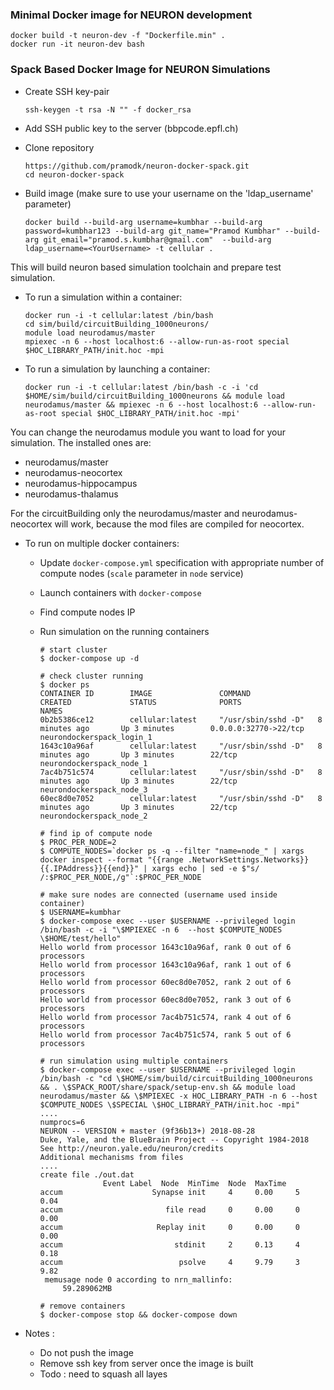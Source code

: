 ### Minimal Docker image for NEURON development

```
docker build -t neuron-dev -f "Dockerfile.min" .
docker run -it neuron-dev bash
```

### Spack Based Docker Image for NEURON Simulations

- Create SSH key-pair

    ```
    ssh-keygen -t rsa -N "" -f docker_rsa
    ```

- Add SSH public key to the server (bbpcode.epfl.ch)

- Clone repository

    ```
    https://github.com/pramodk/neuron-docker-spack.git
    cd neuron-docker-spack
    ```

- Build image (make sure to use your username on the 'ldap_username' parameter)

    ```
    docker build --build-arg username=kumbhar --build-arg password=kumbhar123 --build-arg git_name="Pramod Kumbhar" --build-arg git_email="pramod.s.kumbhar@gmail.com"  --build-arg ldap_username=<YourUsername> -t cellular .
    ```
This will build neuron based simulation toolchain and prepare test simulation.


- To run a simulation within a container:

    ```
    docker run -i -t cellular:latest /bin/bash
    cd sim/build/circuitBuilding_1000neurons/
    module load neurodamus/master
    mpiexec -n 6 --host localhost:6 --allow-run-as-root special $HOC_LIBRARY_PATH/init.hoc -mpi
    ```
- To run a simulation by launching a container:

    ```
    docker run -i -t cellular:latest /bin/bash -c -i 'cd $HOME/sim/build/circuitBuilding_1000neurons && module load neurodamus/master && mpiexec -n 6 --host localhost:6 --allow-run-as-root special $HOC_LIBRARY_PATH/init.hoc -mpi'
    ```

You can change the neurodamus module you want to load for your simulation. The installed ones are:
- neurodamus/master
- neurodamus-neocortex
- neurodamus-hippocampus
- neurodamus-thalamus

For the circuitBuilding only the neurodamus/master and neurodamus-neocortex will work, because the mod files are compiled for neocortex.

- To run on multiple docker containers:
	- Update `docker-compose.yml` specification with appropriate number of compute nodes (`scale` parameter in `node` service)
	- Launch containers with `docker-compose`
	- Find compute nodes IP
	- Run simulation on the running containers

	    ```
	    # start cluster
	    $ docker-compose up -d

	    # check cluster running
	    $ docker ps
		CONTAINER ID        IMAGE               COMMAND               CREATED             STATUS              PORTS                   NAMES
		0b2b5386ce12        cellular:latest     "/usr/sbin/sshd -D"   8 minutes ago       Up 3 minutes        0.0.0.0:32770->22/tcp   neurondockerspack_login_1
		1643c10a96af        cellular:latest     "/usr/sbin/sshd -D"   8 minutes ago       Up 3 minutes        22/tcp                  neurondockerspack_node_1
		7ac4b751c574        cellular:latest     "/usr/sbin/sshd -D"   8 minutes ago       Up 3 minutes        22/tcp                  neurondockerspack_node_3
		60ec8d0e7052        cellular:latest     "/usr/sbin/sshd -D"   8 minutes ago       Up 3 minutes        22/tcp                  neurondockerspack_node_2

		# find ip of compute node
		$ PROC_PER_NODE=2
		$ COMPUTE_NODES=`docker ps -q --filter "name=node_" | xargs docker inspect --format "{{range .NetworkSettings.Networks}}{{.IPAddress}}{{end}}" | xargs echo | sed -e $"s/ /:$PROC_PER_NODE,/g"`:$PROC_PER_NODE

		# make sure nodes are connected (username used inside container)
		$ USERNAME=kumbhar
		$ docker-compose exec --user $USERNAME --privileged login /bin/bash -c -i "\$MPIEXEC -n 6  --host $COMPUTE_NODES \$HOME/test/hello"
		Hello world from processor 1643c10a96af, rank 0 out of 6 processors
		Hello world from processor 1643c10a96af, rank 1 out of 6 processors
		Hello world from processor 60ec8d0e7052, rank 2 out of 6 processors
		Hello world from processor 60ec8d0e7052, rank 3 out of 6 processors
		Hello world from processor 7ac4b751c574, rank 4 out of 6 processors
		Hello world from processor 7ac4b751c574, rank 5 out of 6 processors

		# run simulation using multiple containers
		$ docker-compose exec --user $USERNAME --privileged login /bin/bash -c "cd \$HOME/sim/build/circuitBuilding_1000neurons && . \$SPACK_ROOT/share/spack/setup-env.sh && module load neurodamus/master && \$MPIEXEC -x HOC_LIBRARY_PATH -n 6 --host $COMPUTE_NODES \$SPECIAL \$HOC_LIBRARY_PATH/init.hoc -mpi"
		....
		numprocs=6
		NEURON -- VERSION + master (9f36b13+) 2018-08-28
		Duke, Yale, and the BlueBrain Project -- Copyright 1984-2018
		See http://neuron.yale.edu/neuron/credits
		Additional mechanisms from files
		....
		create file ./out.dat
					  Event Label  Node  MinTime  Node  MaxTime
		accum                    Synapse init     4     0.00     5     0.04
		accum                       file read     0     0.00     0     0.00
		accum                     Replay init     0     0.00     0     0.00
		accum                         stdinit     2     0.13     4     0.18
		accum                          psolve     4     9.79     3     9.82
		 memusage node 0 according to nrn_mallinfo:
			 59.289062MB

		# remove containers
		$ docker-compose stop && docker-compose down
	    ```

- Notes :
    * Do not push the image
    * Remove ssh key from server once the image is built
    * Todo : need to squash all layes
